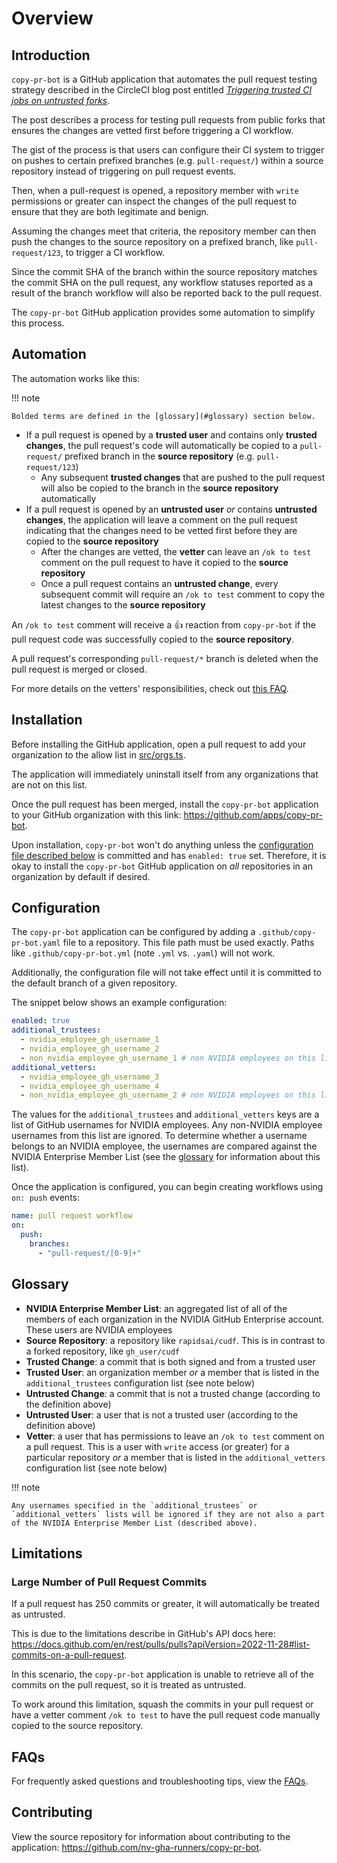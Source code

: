 # Overview

## Introduction

`copy-pr-bot` is a GitHub application that automates the pull request testing strategy described in the CircleCI blog post entitled [_Triggering trusted CI jobs on untrusted forks_](https://circleci.com/blog/triggering-trusted-ci-jobs-on-untrusted-forks/).

The post describes a process for testing pull requests from public forks that ensures the changes are vetted first before triggering a CI workflow.

The gist of the process is that users can configure their CI system to trigger on pushes to certain prefixed branches (e.g. `pull-request/`) within a source repository instead of triggering on pull request events.

Then, when a pull-request is opened, a repository member with `write` permissions or greater can inspect the changes of the pull request to ensure that they are both legitimate and benign.

Assuming the changes meet that criteria, the repository member can then push the changes to the source repository on a prefixed branch, like `pull-request/123`, to trigger a CI workflow.

Since the commit SHA of the branch within the source repository matches the commit SHA on the pull request, any workflow statuses reported as a result of the branch workflow will also be reported back to the pull request.

The `copy-pr-bot` GitHub application provides some automation to simplify this process.

## Automation

The automation works like this:

!!! note

    Bolded terms are defined in the [glossary](#glossary) section below.

- If a pull request is opened by a **trusted user** and contains only **trusted changes**, the pull request's code will automatically be copied to a `pull-request/` prefixed branch in the **source repository** (e.g. `pull-request/123`)
  - Any subsequent **trusted changes** that are pushed to the pull request will also be copied to the branch in the **source repository** automatically
- If a pull request is opened by an **untrusted user** _or_ contains **untrusted changes**, the application will leave a comment on the pull request indicating that the changes need to be vetted first before they are copied to the **source repository**
  - After the changes are vetted, the **vetter** can leave an `/ok to test` comment on the pull request to have it copied to the **source repository**
  - Once a pull request contains an **untrusted change**, every subsequent commit will require an `/ok to test` comment to copy the latest changes to the **source repository**

An `/ok to test` comment will receive a 👍 reaction from `copy-pr-bot` if the pull request code was successfully copied to the **source repository**.

A pull request's corresponding `pull-request/*` branch is deleted when the pull request is merged or closed.

For more details on the vetters' responsibilities, check out [this FAQ](./faqs.md#what-are-my-responsibilities-as-a-vetter).

## Installation

Before installing the GitHub application, open a pull request to add your organization to the allow list in [src/orgs.ts](https://github.com/nv-gha-runners/copy-pr-bot/blob/main/src/orgs.ts).

The application will immediately uninstall itself from any organizations that are not on this list.

Once the pull request has been merged, install the `copy-pr-bot` application to your GitHub organization with this link: <https://github.com/apps/copy-pr-bot>.

Upon installation, `copy-pr-bot` won't do anything unless the [configuration file described below](#configuration) is committed and has `enabled: true` set. Therefore, it is okay to install the `copy-pr-bot` GitHub application on _all_ repositories in an organization by default if desired.

## Configuration

The `copy-pr-bot` application can be configured by adding a `.github/copy-pr-bot.yaml` file to a repository. This file path must be used exactly. Paths like `.github/copy-pr-bot.yml` (note `.yml` vs. `.yaml`) will not work.

Additionally, the configuration file will not take effect until it is committed to the default branch of a given repository.

The snippet below shows an example configuration:

```yaml
enabled: true
additional_trustees:
  - nvidia_employee_gh_username_1
  - nvidia_employee_gh_username_2
  - non_nvidia_employee_gh_username_1 # non NVIDIA employees on this list are ignored
additional_vetters:
  - nvidia_employee_gh_username_3
  - nvidia_employee_gh_username_4
  - non_nvidia_employee_gh_username_2 # non NVIDIA employees on this list are ignored
```

The values for the `additional_trustees` and `additional_vetters` keys are a list of GitHub usernames for NVIDIA employees. Any non-NVIDIA employee usernames from this list are ignored. To determine whether a username belongs to an NVIDIA employee, the usernames are compared against the NVIDIA Enterprise Member List (see the [glossary](#glossary) for information about this list).

Once the application is configured, you can begin creating workflows using `on: push` events:

```yaml
name: pull request workflow
on:
  push:
    branches:
      - "pull-request/[0-9]+"
```

## Glossary

- **NVIDIA Enterprise Member List**: an aggregated list of all of the members of each organization in the NVIDIA GitHub Enterprise account. These users are NVIDIA employees
- **Source Repository**: a repository like `rapidsai/cudf`. This is in contrast to a forked repository, like `gh_user/cudf`
- **Trusted Change**: a commit that is both signed and from a trusted user
- **Trusted User**: an organization member _or_ a member that is listed in the `additional_trustees` configuration list (see note below)
- **Untrusted Change**: a commit that is not a trusted change (according to the definition above)
- **Untrusted User**: a user that is not a trusted user (according to the definition above)
- **Vetter**: a user that has permissions to leave an `/ok to test` comment on a pull request. This is a user with `write` access (or greater) for a particular repository _or_ a member that is listed in the `additional_vetters` configuration list (see note below)

!!! note

    Any usernames specified in the `additional_trustees` or `additional_vetters` lists will be ignored if they are not also a part of the NVIDIA Enterprise Member List (described above).

## Limitations

### Large Number of Pull Request Commits

If a pull request has 250 commits or greater, it will automatically be treated as untrusted.

This is due to the limitations describe in GitHub's API docs here: <https://docs.github.com/en/rest/pulls/pulls?apiVersion=2022-11-28#list-commits-on-a-pull-request>.

In this scenario, the `copy-pr-bot` application is unable to retrieve all of the commits on the pull request, so it is treated as untrusted.

To work around this limitation, squash the commits in your pull request or have a vetter comment `/ok to test` to have the pull request code manually copied to the source repository.

## FAQs

For frequently asked questions and troubleshooting tips, view the [FAQs](./faqs.md).

## Contributing

View the source repository for information about contributing to the application: <https://github.com/nv-gha-runners/copy-pr-bot>.

